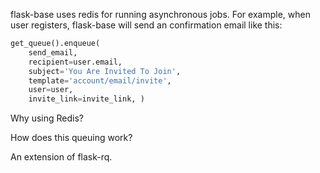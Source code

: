 

flask-base uses redis for running asynchronous jobs. For example, when user registers, flask-base will send an confirmation email like this:

```python
get_queue().enqueue(
    send_email,
    recipient=user.email,
    subject='You Are Invited To Join',
    template='account/email/invite',
    user=user,
    invite_link=invite_link, )
```


Why using Redis?

How does this queuing work?

An extension of flask-rq.